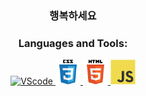 <h3 align="center">행복하세요</h3>

<h3 align="center">Languages and Tools:</h3>
<p align="center"> <a href="https://code.visualstudio.com/" target="_blank">
    <img src="https://cdn.discordapp.com/attachments/807077862880444456/884032015106732052/1024px-Visual_Studio_Code_1.png" alt="VScode" width="80" height="80"/>
  </a>
<a href="https://www.w3schools.com/css/" target="_blank" rel="noreferrer"> <img src="https://raw.githubusercontent.com/devicons/devicon/master/icons/css3/css3-original-wordmark.svg" alt="css3" width="40" height="40"/> </a> <a href="https://www.w3.org/html/" target="_blank" rel="noreferrer"> <img src="https://raw.githubusercontent.com/devicons/devicon/master/icons/html5/html5-original-wordmark.svg" alt="html5" width="40" height="40"/> </a> <a href="https://developer.mozilla.org/en-US/docs/Web/JavaScript" target="_blank" rel="noreferrer"> <img src="https://raw.githubusercontent.com/devicons/devicon/master/icons/javascript/javascript-original.svg" alt="javascript" width="40" height="40"/> </a> <a href="https://nodejs.org" target="_blank" rel="noreferrer">


